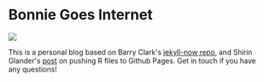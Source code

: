 # Bonnie Goes Internet 

![](https://giphy.com/gifs/vintage-90s-internet-RxR1KghIie2iI/fullscreen)






























This is a personal blog based on Barry Clark's [jekyll-now repo](https://github.com/barryclark/jekyll-now), and Shirin Glander's [post](https://shiring.github.io/blogging/2016/12/04/diy_your_own_blog) on pushing R files to Github Pages. Get in touch if you have any questions!
